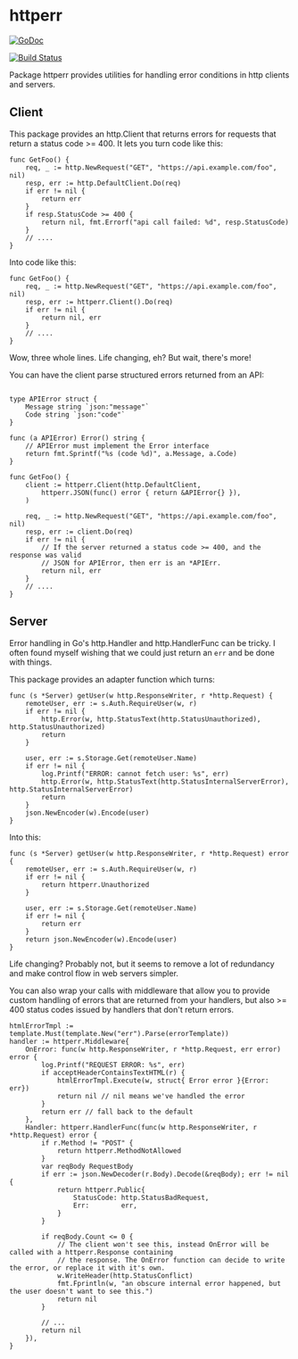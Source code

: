 # httperr

[![GoDoc](https://godoc.org/github.com/crewjam/httperr?status.svg)](https://godoc.org/github.com/crewjam/httperr)

[![Build Status](https://travis-ci.org/crewjam/httperr.svg?branch=master)](https://travis-ci.org/crewjam/httperr)

Package httperr provides utilities for handling error conditions in http
clients and servers.

## Client

This package provides an http.Client that returns errors for requests that return
a status code >= 400. It lets you turn code like this:

```golang
func GetFoo() {
    req, _ := http.NewRequest("GET", "https://api.example.com/foo", nil)
    resp, err := http.DefaultClient.Do(req)
    if err != nil {
        return err
    }
    if resp.StatusCode >= 400 {
        return nil, fmt.Errorf("api call failed: %d", resp.StatusCode)
    }
    // ....
}
```

Into code like this:

```golang
func GetFoo() {
    req, _ := http.NewRequest("GET", "https://api.example.com/foo", nil)
    resp, err := httperr.Client().Do(req)
    if err != nil {
        return nil, err
    }
    // ....
}
```

Wow, three whole lines. Life changing, eh? But wait, there's more!

You can have the client parse structured errors returned from an API:

```golang

type APIError struct {
    Message string `json:"message"`
    Code string `json:"code"`
}

func (a APIError) Error() string {
    // APIError must implement the Error interface
    return fmt.Sprintf("%s (code %d)", a.Message, a.Code)
}

func GetFoo() {
    client := httperr.Client(http.DefaultClient,
        httperr.JSON(func() error { return &APIError{} }),
    )

    req, _ := http.NewRequest("GET", "https://api.example.com/foo", nil)
    resp, err := client.Do(req)
    if err != nil {
        // If the server returned a status code >= 400, and the response was valid
        // JSON for APIError, then err is an *APIErr.
        return nil, err
    }
    // ....
}
```

## Server

Error handling in Go's http.Handler and http.HandlerFunc can be tricky. I often found myself wishing that we could just return an `err` and be done with things.

This package provides an adapter function which turns:

```golang
func (s *Server) getUser(w http.ResponseWriter, r *http.Request) {
    remoteUser, err := s.Auth.RequireUser(w, r)
    if err != nil {
        http.Error(w, http.StatusText(http.StatusUnauthorized), http.StatusUnauthorized)
        return
    }

    user, err := s.Storage.Get(remoteUser.Name)
    if err != nil {
        log.Printf("ERROR: cannot fetch user: %s", err)
        http.Error(w, http.StatusText(http.StatusInternalServerError), http.StatusInternalServerError)
        return
    }
    json.NewEncoder(w).Encode(user)
}
```

Into this:

```golang
func (s *Server) getUser(w http.ResponseWriter, r *http.Request) error {
    remoteUser, err := s.Auth.RequireUser(w, r)
    if err != nil {
        return httperr.Unauthorized
    }

    user, err := s.Storage.Get(remoteUser.Name)
    if err != nil {
        return err
    }
    return json.NewEncoder(w).Encode(user)
}
```

Life changing? Probably not, but it seems to remove a lot of redundancy and make control flow in web servers simpler.

You can also wrap your calls with middleware that allow you to provide custom handling of errors that are returned from your handlers, but also >= 400 status codes issued by handlers that don't return errors.

```golang
htmlErrorTmpl := template.Must(template.New("err").Parse(errorTemplate))
handler := httperr.Middleware{
    OnError: func(w http.ResponseWriter, r *http.Request, err error) error {
        log.Printf("REQUEST ERROR: %s", err)
        if acceptHeaderContainsTextHTML(r) {
            htmlErrorTmpl.Execute(w, struct{ Error error }{Error: err})
            return nil // nil means we've handled the error
        }
        return err // fall back to the default
    },
    Handler: httperr.HandlerFunc(func(w http.ResponseWriter, r *http.Request) error {
        if r.Method != "POST" {
            return httperr.MethodNotAllowed
        }
        var reqBody RequestBody
        if err := json.NewDecoder(r.Body).Decode(&reqBody); err != nil {
            return httperr.Public{
                StatusCode: http.StatusBadRequest,
                Err:        err,
            }
        }

        if reqBody.Count <= 0 {
            // The client won't see this, instead OnError will be called with a httperr.Response containing
            // the response. The OnError function can decide to write the error, or replace it with it's own.
            w.WriteHeader(http.StatusConflict)
            fmt.Fprintln(w, "an obscure internal error happened, but the user doesn't want to see this.")
            return nil
        }

        // ...
        return nil
    }),
}
```
